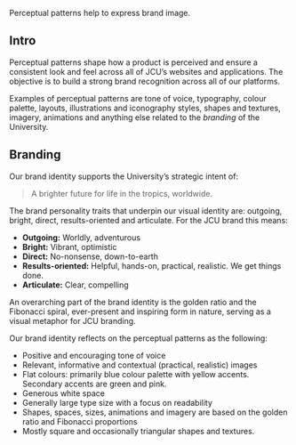 Perceptual patterns help to express brand image.

## Intro

Perceptual patterns shape how a product is perceived and ensure a consistent
look and feel across all of JCU’s websites and applications. The objective is
to build a strong brand recognition across all of our platforms.

Examples of perceptual patterns are tone of voice, typography, colour palette,
layouts, illustrations and iconography styles, shapes and textures, imagery,
animations and anything else related to the _branding_ of the University.

## Branding

Our brand identity supports the University’s strategic intent of:

> A brighter future for life in the tropics, worldwide.

The brand personality traits that underpin our visual identity are: outgoing,
bright, direct, results-oriented and articulate.  For the JCU brand this
means:

* **Outgoing:** Worldly, adventurous
* **Bright:** Vibrant, optimistic
* **Direct:** No-nonsense, down-to-earth
* **Results-oriented:** Helpful, hands-on, practical, realistic. We get things
  done.
* **Articulate:** Clear, compelling

An overarching part of the brand identity is the golden ratio and the
Fibonacci spiral, ever-present and inspiring form in nature, serving as a
visual metaphor for JCU branding.

Our brand identity reflects on the perceptual patterns as the following:

* Positive and encouraging tone of voice
* Relevant, informative and contextual (practical, realistic) images
* Flat colours: primarily blue colour palette with yellow accents. Secondary
  accents are green and pink.
* Generous white space
* Generally large type size with a focus on readability
* Shapes, spaces, sizes, animations and imagery are based on the golden ratio
  and Fibonacci proportions
* Mostly square and occasionally triangular shapes and textures.
